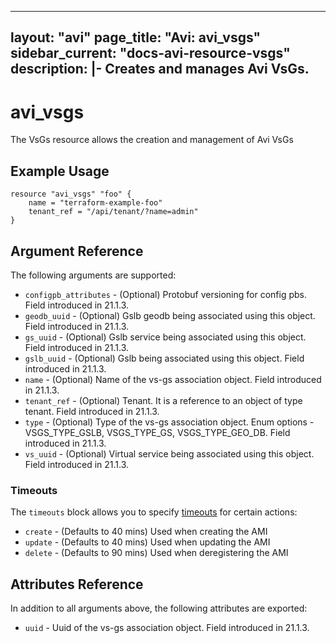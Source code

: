 <!--
    Copyright 2021 VMware, Inc.
    SPDX-License-Identifier: Mozilla Public License 2.0
-->
---
layout: "avi"
page_title: "Avi: avi_vsgs"
sidebar_current: "docs-avi-resource-vsgs"
description: |-
  Creates and manages Avi VsGs.
---

# avi_vsgs

The VsGs resource allows the creation and management of Avi VsGs

## Example Usage

```hcl
resource "avi_vsgs" "foo" {
    name = "terraform-example-foo"
    tenant_ref = "/api/tenant/?name=admin"
}
```

## Argument Reference

The following arguments are supported:

* `configpb_attributes` - (Optional) Protobuf versioning for config pbs. Field introduced in 21.1.3.
* `geodb_uuid` - (Optional) Gslb geodb being associated using this object. Field introduced in 21.1.3.
* `gs_uuid` - (Optional) Gslb service being associated using this object. Field introduced in 21.1.3.
* `gslb_uuid` - (Optional) Gslb being associated using this object. Field introduced in 21.1.3.
* `name` - (Optional) Name of the vs-gs association object. Field introduced in 21.1.3.
* `tenant_ref` - (Optional) Tenant. It is a reference to an object of type tenant. Field introduced in 21.1.3.
* `type` - (Optional) Type of the vs-gs association object. Enum options - VSGS_TYPE_GSLB, VSGS_TYPE_GS, VSGS_TYPE_GEO_DB. Field introduced in 21.1.3.
* `vs_uuid` - (Optional) Virtual service being associated using this object. Field introduced in 21.1.3.


### Timeouts

The `timeouts` block allows you to specify [timeouts](https://www.terraform.io/docs/configuration/resources.html#timeouts) for certain actions:

* `create` - (Defaults to 40 mins) Used when creating the AMI
* `update` - (Defaults to 40 mins) Used when updating the AMI
* `delete` - (Defaults to 90 mins) Used when deregistering the AMI

## Attributes Reference

In addition to all arguments above, the following attributes are exported:

* `uuid` -  Uuid of the vs-gs association object. Field introduced in 21.1.3.

